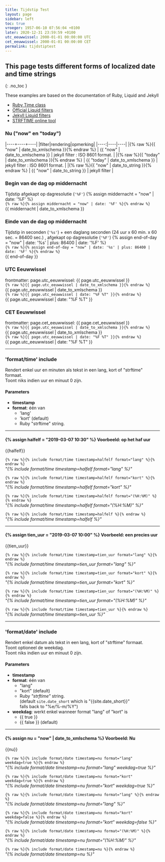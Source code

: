 ```yaml
---
title: Tijdstip Test
layout: page
sidebar: left
toc: true
vroeger: 1957-06-10 07:56:04 +0100
later: 2020-12-31 23:59:59 +0100
utc_eeuwwissel: 2000-01-01 00:00:00 UTC
cet_eeuwwissel: 2000-01-01 00:00:00 CET
permalink: tijdstiptest
---
```


## This page tests different forms of localized date and time strings
{: .no_toc }

These examples are based on the documentation of Ruby, Liquid and Jekyll
* [Ruby Time class](https://ruby-doc.org/stdlib-2.7.0/libdoc/time/rdoc/Time.html#method-c-zone_offset)
* [Official Liquid filters](https://shopify.github.io/liquid/filters/date/)
* [Jekyll Liquid filters](https://jekyllrb.com/docs/liquid/filters/)
* [STRFTIME online tool](http://strftime.net/)


### Nu ("now" en "today")

|----+----+----|
|filter|rendering|opmerking|
|----:|----|----|
|{% raw %}{{ "now" \| date_to_xmlschema }}{% endraw %} | {{ "now" | date_to_xmlschema }} | jekyll filter : ISO 8601 format. |
|{% raw %}{{ "today" \| date_to_xmlschema }}{% endraw %} | {{ "today" | date_to_xmlschema }} | jekyll filter : ISO 8601 format. |
|{% raw %}{{ "now" \| date_to_string }}{% endraw %} | {{ "now" | date_to_string }} | jekyll filter |


### Begin van de dag op middernacht
Tijdstip afgekapt op dagresolutie (`'%F'`)
{% assign middernacht = "now" | date: '%F' %}  
`{% raw %}{% assign middernacht = "now" | date: '%F' %}{% endraw %}`  
{{ middernacht | date_to_xmlschema }}

### Einde van de dag op middernacht
Tijdstip in seconden (`'%s'`) + een daglang seconden (24 uur x 60 min. x 60 sec. = 86400 sec.) , afgekapt op dagresolutie (`'%F'`) 
{% assign end-of-day = "now" | date: '%s' | plus: 86400 | date: '%F' %}  
`{% raw %}{% assign end-of-day = "now" | date: '%s' | plus: 86400 | date: '%F' %}{% endraw %}`  
{{ end-of-day }}

### UTC Eeuwwissel
frontmatter: page.utc_eeuwwissel: {{ page.utc_eeuwwissel }}  
`{% raw %}{{ page.utc_eeuwwissel | date_to_xmlschema }}{% endraw %}`  
{{ page.utc_eeuwwissel | date_to_xmlschema }}  
`{% raw %}{{ page.utc_eeuwwissel | date: "%F %T" }}{% endraw %}`  
{{ page.utc_eeuwwissel | date: "%F %T" }}

### CET Eeuwwissel
frontmatter: page.cet_eeuwwissel: {{ page.cet_eeuwwissel }}  
`{% raw %}{{ page.utc_eeuwwissel | date_to_xmlschema }}{% endraw %}`  
{{ page.utc_eeuwwissel | date_to_xmlschema }}  
`{% raw %}{{ page.utc_eeuwwissel | date: "%F %T" }}{% endraw %}`  
{{ page.utc_eeuwwissel | date: "%F %T" }}

----

### 'format/time' include
Rendert enkel uur en minuten als tekst in een lang, kort of "strftime" formaat.  
Toont niks indien uur en minuut 0 zijn.

#### Parameters
* **timestamp**
*	**format**: één van
    * 'lang'
    *	'kort' (default)
    *	Ruby "strftime" string.  
			
----

#### {% assign halfelf = "2019-03-07 10:30" %} Voorbeeld: op het haf uur
{{halfelf}}

`{% raw %}{% include format/time timestamp=halfelf format="lang" %}{% endraw %}`  
*"{% include format/time timestamp=halfelf format="lang" %}"*    

`{% raw %}{% include format/time timestamp=halfelf format="kort" %}{% endraw %}`  
*"{% include format/time timestamp=halfelf format="kort" %}"*    

`{% raw %}{% include format/time timestamp=halfelf format="(%H:%M)" %}{% endraw %}`  
*"{% include format/time timestamp=halfelf format="(%H:%M)" %}"*    

`{% raw %}{% include format/time timestamp=halfelf %}{% endraw %}`  
*"{% include format/time timestamp=halfelf  %}"*    

----

#### {% assign tien_uur = "2019-03-07 10:00" %} Voorbeeld: een precies uur
{{tien_uur}}

`{% raw %}{% include format/time timestamp=tien_uur format="lang" %}{% endraw %}`  
*"{% include format/time timestamp=tien_uur format="lang" %}"*    

`{% raw %}{% include format/time timestamp=tien_uur format="kort" %}{% endraw %}`  
*"{% include format/time timestamp=tien_uur format="kort" %}"*    

`{% raw %}{% include format/time timestamp=tien_uur format="(%H:%M)" %}{% endraw %}`  
*"{% include format/time timestamp=tien_uur format="(%H:%M)" %}"*    

`{% raw %}{% include format/time timestamp=tien_uur %}{% endraw %}`  
*"{% include format/time timestamp=tien_uur %}"*    

----

### 'format/date' include
Rendert enkel datum als tekst in een lang, kort of "strftime" formaat.   
Toont optioneel de weekdag.  
Toont niks indien uur en minuut 0 zijn.

#### Parameters
* **timestamp**
*	**format**: één van
    * "lang"
    *	"kort" (default)
    *	Ruby *"strftime"* string.  
          (default `site.date_short` which is "{{site.date_short}}"  
          falls back to "%e/%-m/%Y")
* **weekdag**: werkt enkel wanneer format "lang" of "kort" is
    * {{ true }}
    *	{{ false }} (default)
		
----

#### {% assign nu = "now"  | date_to_xmlschema %} Voorbeeld: Nu
{{nu}}

`{% raw %}{% include format/date timestamp=nu format="lang" weekdag=true %}{% endraw %}`    
*"{% include format/date timestamp=nu format="lang" weekdag=true %}"*   

`{% raw %}{% include format/date timestamp=nu format="kort" weekdag=true %}{% endraw %}`    
*"{% include format/date timestamp=nu format="kort" weekdag=true %}"*

`{% raw %}{% include format/date timestamp=nu format="lang" %}{% endraw %}`    
*"{% include format/date timestamp=nu format="lang" %}"*   

`{% raw %}{% include format/date timestamp=nu format="kort" weekdag=false %}{% endraw %}`    
*"{% include format/date timestamp=nu format="kort" weekdag=false %}"*

`{% raw %}{% include format/date timestamp=nu format="(%H:%M)" %}{% endraw %}`    
*"{% include format/date timestamp=nu format="(%H:%M)" %}"*

`{% raw %}{% include format/date timestamp=nu %}{% endraw %}`  
*"{% include format/date timestamp=nu %}"*
